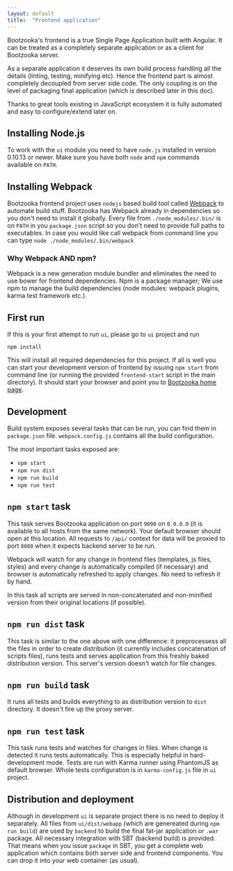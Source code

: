 ```yaml
---
layout: default
title:  "Frontend application"
---
```


Bootzooka's frontend is a true Single Page Application built with Angular. It can be treated as a completely separate application or as a client for Bootzooka server.

As a separate application it deserves its own build process handling all the details (linting, testing, minifying etc). Hence the frontend part is almost completely decoupled from server side code. The only coupling is on the level of packaging final application (which is described later in this doc).

Thanks to great tools existing in JavaScript ecosystem it is fully automated and easy to configure/extend later on.

## Installing Node.js

To work with the `ui` module you need to have `node.js` installed in version 0.10.13 or newer. Make sure you have both `node` and `npm` commands available on `PATH`.

## Installing Webpack

Bootzooka frontend project uses `nodejs` based build tool called [Webpack](https://webpack.github.io/) to automate build stuff. Bootzooka has Webpack already in dependencies so you don't need to install it globally. Every file from `./node_modules/.bin/` is on `PATH` in you `package.json` script so you don't need to provide full paths to executables. In case you would like call webpack from command line you can type `node ./node_modules/.bin/webpack`


### Why Webpack AND npm?

Webpack is a new generation module bundler and eliminates the need to use bower for frontend dependencies. Npm is a package manager; We use npm to manage the build dependencies (node modules: webpack plugins, karma test framework etc.).

## First run

If this is your first attempt to run `ui`, please go to `ui` project and run

	npm install


This will install all required dependencies for this project. If all is well you can start your development version of frontend by issuing `npm start` from command line (or running the provided `frontend-start` script in the main directory). It should start your browser and point you to [Bootzooka home page](http://0.0.0.0:9090/#/).

## Development

Build system exposes several tasks that can be run, you can find them in `package.json` file. `webpack.config.js` contains all the build configuration. 

The most important tasks exposed are:

* `npm start`
* `npm run dist`
* `npm run build`
* `npm run test`

## `npm start` task

This task serves Bootzooka application on port `9090` on `0.0.0.0` (it is available to all hosts from the same network). Your default browser should open at this location. All requests to `/api/` context for data will be proxied to port `8080` when it expects backend server to be run.

Webpack will watch for any change in frontend files (templates, js files, styles) and every change is automatically compiled (if necessary) and browser is automatically refreshed to apply changes. No need to refresh it by hand.

In this task all scripts are served in non-concatenated and non-minified version from their original locations (if possible).

## `npm run dist` task

This task is similar to the one above with one difference: it preprocessess all the files in order to create distribution (it currently includes concatenation of scripts files), runs tests and serves application from this freshly baked distribution version. This server's version doesn't watch for file changes.

## `npm run build` task

It runs all tests and builds everything to as distribution version to `dist` directory. It doesn't fire up the proxy server.

## `npm run test` task

This task runs tests and watches for changes in files. When change is detected it runs tests automatically. This is especially helpful in hard-development mode. Tests are run with Karma runner using PhantomJS as default browser. Whole tests configuration is in `karma-config.js` file in `ui` project.


## Distribution and deployment

Although in development `ui` is separate project there is no need to deploy it separately. All files from `ui/dist/webapp` (which are genereated during `npm run build`) are used by `backend` to build the final fat-jar application or `.war` package. All necessary integration with SBT (backend build) is provided. That means when you issue `package` in SBT, you get a complete web application which contains both server side and frontend components. You can drop it into your web container (as usual).
